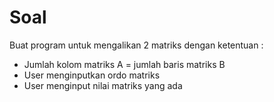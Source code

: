 # Soal

Buat program untuk mengalikan 2 matriks dengan ketentuan : 
* Jumlah kolom matriks A = jumlah baris matriks B
* User menginputkan ordo matriks
* User menginput nilai matriks yang ada